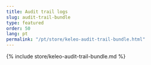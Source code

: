 ```yaml
---
title: Audit trail logs
slug: audit-trail-bundle
type: featured
order: 50
lang: pt
permalink: "/pt/store/keleo-audit-trail-bundle.html"
---
```


{% include store/keleo-audit-trail-bundle.md %}
